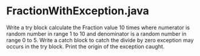 # FractionWithException.java
Write a try block calculate the Fraction value 10 times where numerator is random number in range 1 to 10 and denominator is a random number in range 0 to 5. Write a catch block to catch the divide by zero exception may occurs in the try block. Print the origin of the exception caught.
